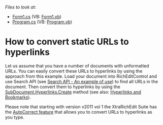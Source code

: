 <!-- default file list -->
*Files to look at*:

* [Form1.cs](./CS/Form1.cs) (VB: [Form1.vb](./VB/Form1.vb))
* [Program.cs](./CS/Program.cs) (VB: [Program.vb](./VB/Program.vb))
<!-- default file list end -->
# How to convert static URLs to hyperlinks


<p>Let us assume that you have a number of documents with unformatted URLs. You can easily convert these URLs to hyperlinks by using the approach from this example. Load your document into  RichEditControl and use Search API (see <a href="https://www.devexpress.com/Support/Center/p/E3147">Search API - An example of use</a>) to find all URLs in the document. Then convert them to hyperlinks by using the <a href="https://docs.devexpress.com/OfficeFileAPI/DevExpress.XtraRichEdit.API.Native.HyperlinkCollection.Create.overloads"><u>SubDocument.Hyperlinks.Create</u></a> method (see also: <a href="http://documentation.devexpress.com/#WindowsForms/CustomDocument7397"><u>Hyperlinks and Bookmarks</u></a>).</p><p>Please note that starting with version v2011 vol 1 the XtraRichEdit Suite has the <a href="https://docs.devexpress.com/WindowsForms/9890/controls-and-libraries/rich-text-editor/autocorrect"><u>AutoCorrect feature</u></a> that allows you to convert URLs to hyperlinks as you type.</p>

<br/>


